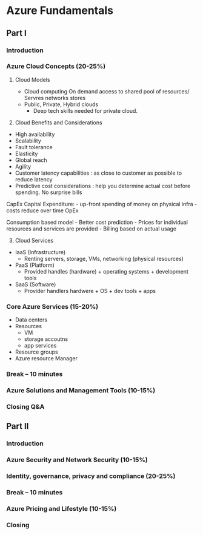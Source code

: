 # Azure Fundamentals

## Part I

### Introduction

### Azure Cloud Concepts (20-25%)

1. Cloud Models
    - Cloud computing
    On demand access to shared pool of resources/ Servres networks stores
    - Public, Private, Hybrid clouds
        - Deep tech skills needed for private cloud.

2. Cloud Benefits and Considerations

- High availability
- Scalability
- Fault tolerance
- Elasticity
- Global reach
- Agility
- Customer latency capabilities : as close to customer as possible to reduce latency
- Predictive cost considerations : help you determine actual cost before spending. No surprise bills

CapEx
Capital Expenditure:
    - up-front spending of money on physical infra
    - costs reduce over time
OpEx

Consumption based model
    - Better cost prediction
    - Prices for individual resources and services are provided
    - Billing based on actual usage

3. Cloud Services

- IaaS (Infrastructure)
  - Renting servers, storage, VMs, networking (physical resources)
- PaaS (Platform)
  - Provided handles (hardware) + operating systems + development tools
- SaaS (Software)
  - Provider handlers hardwere + OS + dev tools + apps

### Core Azure Services (15-20%)

- Data centers
- Resources
  - VM
  - storage accoutns
  - app services
- Resource groups
- Azure resource Manager

### Break – 10 minutes

### Azure Solutions and Management Tools (10-15%)

### Closing Q&A

## Part II

### Introduction

### Azure Security and Network Security (10-15%)

### Identity, governance, privacy and compliance (20-25%)

### Break – 10 minutes

### Azure Pricing and Lifestyle (10-15%)

### Closing
